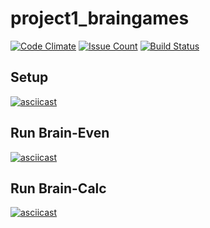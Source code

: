 # project1_braingames

[![Code Climate](https://codeclimate.com/github/alphacigam/project-lvl1-s376/badges/gpa.svg)](https://codeclimate.com/github/alphacigam/project-lvl1-s376)
[![Issue Count](https://codeclimate.com/github/hexlet-boilerplates/javascript-package/badges/issue_count.svg)](https://codeclimate.com/github/alphacigam/project-lvl1-s376)
[![Build Status](https://travis-ci.org/alphacigam/project-lvl1-s376.svg?branch=master)](https://travis-ci.org/alphacigam/project-lvl1-s376)

## Setup

[![asciicast](https://asciinema.org/a/nShfuFigK7GwyjjEWszihV2N3.svg)](https://asciinema.org/a/nShfuFigK7GwyjjEWszihV2N3)

## Run Brain-Even

[![asciicast](https://asciinema.org/a/NQuRn0Ds7X5SxK4n2O2QWWjZZ.svg)](https://asciinema.org/a/NQuRn0Ds7X5SxK4n2O2QWWjZZ)

## Run Brain-Calc

[![asciicast](https://asciinema.org/a/D4jx5SawTV2gXx59rCDgOe2r7.svg)](https://asciinema.org/a/D4jx5SawTV2gXx59rCDgOe2r7)